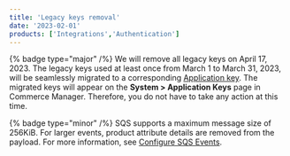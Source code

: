 ```yaml
---
title: 'Legacy keys removal'
date: '2023-02-01'
products: ['Integrations','Authentication']
---
```

{% badge type="major" /%}
We will remove all legacy keys on April 17, 2023. The legacy keys used at least once from March 1 to March 31, 2023, will be seamlessly migrated to a corresponding [Application key](/docs/commerce-cloud/authentication/security#application-keys). The migrated keys will appear on the **System > Application Keys** page in Commerce Manager. Therefore, you do not have to take any action at this time.

{% badge type="minor" /%}
SQS supports a maximum message size of 256KiB. For larger events, product attribute details are removed from the payload. For more information, see [Configure SQS Events](/docs/commerce-cloud/integrations/sqs-queues).
